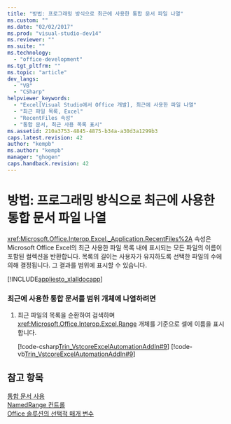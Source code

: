 ```yaml
---
title: "방법: 프로그래밍 방식으로 최근에 사용한 통합 문서 파일 나열"
ms.custom: ""
ms.date: "02/02/2017"
ms.prod: "visual-studio-dev14"
ms.reviewer: ""
ms.suite: ""
ms.technology: 
  - "office-development"
ms.tgt_pltfrm: ""
ms.topic: "article"
dev_langs: 
  - "VB"
  - "CSharp"
helpviewer_keywords: 
  - "Excel[Visual Studio에서 Office 개발], 최근에 사용한 파일 나열"
  - "최근 파일 목록, Excel"
  - "RecentFiles 속성"
  - "통합 문서, 최근 사용 목록 표시"
ms.assetid: 210a3753-4845-4875-b34a-a30d3a1299b3
caps.latest.revision: 42
author: "kempb"
ms.author: "kempb"
manager: "ghogen"
caps.handback.revision: 42
---
```

# 방법: 프로그래밍 방식으로 최근에 사용한 통합 문서 파일 나열
  <xref:Microsoft.Office.Interop.Excel._Application.RecentFiles%2A> 속성은 Microsoft Office Excel의 최근 사용한 파일 목록 내에 표시되는 모든 파일의 이름이 포함된 컬렉션을 반환합니다.  목록의 길이는 사용자가 유지하도록 선택한 파일의 수에 의해 결정됩니다.  그 결과를 범위에 표시할 수 있습니다.  
  
 [!INCLUDE[appliesto_xlalldocapp](../vsto/includes/appliesto-xlalldocapp-md.md)]  
  
### 최근에 사용한 통합 문서를 범위 개체에 나열하려면  
  
1.  최근 파일의 목록을 순환하여 검색하며 <xref:Microsoft.Office.Interop.Excel.Range> 개체를 기준으로 셀에 이름을 표시합니다.  
  
     [!code-csharp[Trin_VstcoreExcelAutomationAddIn#9](../snippets/csharp/VS_Snippets_OfficeSP/Trin_VstcoreExcelAutomationAddIn/CS/ThisAddIn.cs#9)]
     [!code-vb[Trin_VstcoreExcelAutomationAddIn#9](../snippets/visualbasic/VS_Snippets_OfficeSP/Trin_VstcoreExcelAutomationAddIn/VB/ThisAddIn.vb#9)]  
  
## 참고 항목  
 [통합 문서 사용](../vsto/working-with-workbooks.md)   
 [NamedRange 컨트롤](../vsto/namedrange-control.md)   
 [Office 솔루션의 선택적 매개 변수](../vsto/optional-parameters-in-office-solutions.md)  
  
  